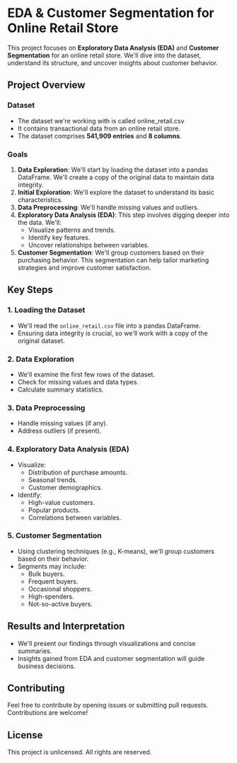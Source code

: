# EDA & Customer Segmentation for Online Retail Store

This project focuses on **Exploratory Data Analysis (EDA)** and **Customer Segmentation** for an online retail store. We'll dive into the dataset, understand its structure, and uncover insights about customer behavior.

## Project Overview

### Dataset
- The dataset we're working with is called <a hred = "https://www.kaggle.com/datasets/ulrikthygepedersen/online-retail-dataset"> online_retail.csv </a>
- It contains transactional data from an online retail store.
- The dataset comprises **541,909 entries** and **8 columns**.

### Goals
1. **Data Exploration**: We'll start by loading the dataset into a pandas DataFrame. We'll create a copy of the original data to maintain data integrity.
2. **Initial Exploration**: We'll explore the dataset to understand its basic characteristics.
3. **Data Preprocessing**: We'll handle missing values and outliers.
4. **Exploratory Data Analysis (EDA)**: This step involves digging deeper into the data. We'll:
   - Visualize patterns and trends.
   - Identify key features.
   - Uncover relationships between variables.
5. **Customer Segmentation**: We'll group customers based on their purchasing behavior. This segmentation can help tailor marketing strategies and improve customer satisfaction.

## Key Steps

### 1. Loading the Dataset
- We'll read the `online_retail.csv` file into a pandas DataFrame.
- Ensuring data integrity is crucial, so we'll work with a copy of the original dataset.

### 2. Data Exploration
- We'll examine the first few rows of the dataset.
- Check for missing values and data types.
- Calculate summary statistics.

### 3. Data Preprocessing
- Handle missing values (if any).
- Address outliers (if present).

### 4. Exploratory Data Analysis (EDA)
- Visualize:
  - Distribution of purchase amounts.
  - Seasonal trends.
  - Customer demographics.
- Identify:
  - High-value customers.
  - Popular products.
  - Correlations between variables.

### 5. Customer Segmentation
- Using clustering techniques (e.g., K-means), we'll group customers based on their behavior.
- Segments may include:
  - Bulk buyers.
  - Frequent buyers.
  - Occasional shoppers.
  - High-spenders.
  - Not-so-active buyers.

## Results and Interpretation

- We'll present our findings through visualizations and concise summaries.
- Insights gained from EDA and customer segmentation will guide business decisions.

## Contributing
Feel free to contribute by opening issues or submitting pull requests. Contributions are welcome!

## License
This project is unlicensed. All rights are reserved.
